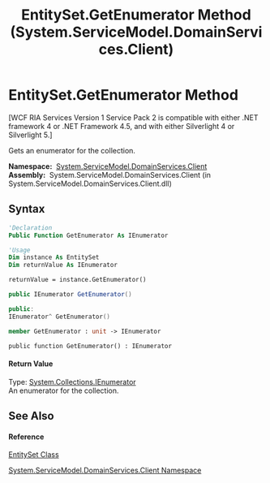 ﻿---
title: EntitySet.GetEnumerator Method  (System.ServiceModel.DomainServices.Client)
TOCTitle: GetEnumerator Method
ms:assetid: M:System.ServiceModel.DomainServices.Client.EntitySet.GetEnumerator
ms:mtpsurl: https://msdn.microsoft.com/en-us/library/system.servicemodel.domainservices.client.entityset.getenumerator(v=VS.91)
ms:contentKeyID: 28754997
ms.date: 01/27/2012
mtps_version: v=VS.91
f1_keywords:
- System.ServiceModel.DomainServices.Client.EntitySet.GetEnumerator
dev_langs:
- CSharp
- JScript
- VB
- FSharp
- c++
api_location:
- System.ServiceModel.DomainServices.Client.dll
api_name:
- System.ServiceModel.DomainServices.Client.EntitySet.GetEnumerator
api_type:
- Managed
topic_type:
- apiref
- kbSyntax
product_family_name: VS
ROBOTS: INDEX,FOLLOW
---

# EntitySet.GetEnumerator Method

\[WCF RIA Services Version 1 Service Pack 2 is compatible with either .NET framework 4 or .NET Framework 4.5, and with either Silverlight 4 or Silverlight 5.\]

Gets an enumerator for the collection.

**Namespace:**  [System.ServiceModel.DomainServices.Client](ff422479\(v=vs.91\).md)  
**Assembly:**  System.ServiceModel.DomainServices.Client (in System.ServiceModel.DomainServices.Client.dll)

## Syntax

``` vb
'Declaration
Public Function GetEnumerator As IEnumerator
```

``` vb
'Usage
Dim instance As EntitySet
Dim returnValue As IEnumerator

returnValue = instance.GetEnumerator()
```

``` csharp
public IEnumerator GetEnumerator()
```

``` c++
public:
IEnumerator^ GetEnumerator()
```

``` fsharp
member GetEnumerator : unit -> IEnumerator 
```

``` jscript
public function GetEnumerator() : IEnumerator
```

#### Return Value

Type: [System.Collections.IEnumerator](https://msdn.microsoft.com/en-us/library/1t2267t6)  
An enumerator for the collection.  
  

## See Also

#### Reference

[EntitySet Class](ff423164\(v=vs.91\).md)

[System.ServiceModel.DomainServices.Client Namespace](ff422479\(v=vs.91\).md)

